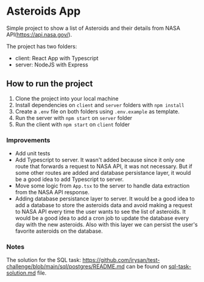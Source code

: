 # Asteroids App

Simple project to show a list of Asteroids and their details from NASA API(https://api.nasa.gov/).

The project has two folders:

- client: React App with Typescript
- server: NodeJS with Express

## How to run the project

1. Clone the project into your local machine
2. Install dependencies on `client` and `server` folders with `npm install`
3. Create a `.env` file on both folders using `.env.example` as template.
4. Run the server with `npm start` on `server` folder
5. Run the client with `npm start` on `client` folder

### Improvements

- Add unit tests
- Add Typescript to server. It wasn't added because since it only one route that forwards a request to NASA API, it was not necessary. But if some other routes are added and database persistance layer, it would be a good idea to add Typescript to server.
- Move some logic from `App.tsx` to the server to handle data extraction from the NASA API response.
- Adding database persistance layer to server. It would be a good idea to add a database to store the asteroids data and avoid making a request to NASA API every time the user wants to see the list of asteroids. It would be a good idea to add a cron job to update the database every day with the new asteroids. Also with this layer we can persist the user's favorite asteroids on the database.

### Notes
The solution for the SQL task: https://github.com/irysan/test-challenge/blob/main/sql/postgres/README.md can be found on [sql-task-solution.md](https://github.com/albertoaa/asteroids-fullstack/blob/main/sql-task-solution.md) file.